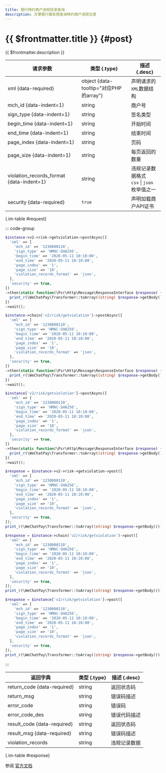 ```yaml
---
title: 银行特约商户违规信息查询
description: 方便银行服务商查询特约商户违规记录
---
```


# {{ $frontmatter.title }} {#post}

{{ $frontmatter.description }}

| 请求参数 | 类型 {.type} | 描述 {.desc}
| --- | --- | ---
| xml {data-required} | object {data-tooltip="对应PHP的array"} | 声明请求的`XML`数据结构
| mch_id {data-indent=1} | string | 商户号
| sign_type {data-indent=1} | string | 签名类型
| begin_time {data-indent=1} | string | 开始时间
| end_time {data-indent=1} | string | 结束时间
| page_index {data-indent=1} | string | 页码
| page_size {data-indent=1} | string | 每页返回的数量
| violation_records_format {data-indent=1} | string | 违规记录数据格式<br/>`csv` \| `json` 枚举值之一
| security {data-required} | `true` | 声明加载商户API证书

{.im-table #request}

::: code-group

```php [异步纯链式]
$instance->v2->risk->getviolation->postAsync([
  'xml' => [
    'mch_id' => '1230000110',
    'sign_type' => 'HMAC-SHA256',
    'begin_time' => '2020-05-11 10:10:00',
    'end_time' => '2020-05-11 10:10:00',
    'page_index' => '1',
    'page_size' => '10',
    'violation_records_format' => 'json',
  ],
  'security' => true,
])
->then(static function(\Psr\Http\Message\ResponseInterface $response) {
  print_r(\WeChatPay\Transformer::toArray((string) $response->getBody()));
})
->wait();
```

```php [异步声明式]
$instance->chain('v2/risk/getviolation')->postAsync([
  'xml' => [
    'mch_id' => '1230000110',
    'sign_type' => 'HMAC-SHA256',
    'begin_time' => '2020-05-11 10:10:00',
    'end_time' => '2020-05-11 10:10:00',
    'page_index' => '1',
    'page_size' => '10',
    'violation_records_format' => 'json',
  ],
  'security' => true,
])
->then(static function(\Psr\Http\Message\ResponseInterface $response) {
  print_r(\WeChatPay\Transformer::toArray((string) $response->getBody()));
})
->wait();
```

```php [异步属性式]
$instance['v2/risk/getviolation']->postAsync([
  'xml' => [
    'mch_id' => '1230000110',
    'sign_type' => 'HMAC-SHA256',
    'begin_time' => '2020-05-11 10:10:00',
    'end_time' => '2020-05-11 10:10:00',
    'page_index' => '1',
    'page_size' => '10',
    'violation_records_format' => 'json',
  ],
  'security' => true,
])
->then(static function(\Psr\Http\Message\ResponseInterface $response) {
  print_r(\WeChatPay\Transformer::toArray((string) $response->getBody()));
})
->wait();
```

```php [同步纯链式]
$response = $instance->v2->risk->getviolation->post([
  'xml' => [
    'mch_id' => '1230000110',
    'sign_type' => 'HMAC-SHA256',
    'begin_time' => '2020-05-11 10:10:00',
    'end_time' => '2020-05-11 10:10:00',
    'page_index' => '1',
    'page_size' => '10',
    'violation_records_format' => 'json',
  ],
  'security' => true,
]);
print_r(\WeChatPay\Transformer::toArray((string) $response->getBody()));
```

```php [同步声明式]
$response = $instance->chain('v2/risk/getviolation')->post([
  'xml' => [
    'mch_id' => '1230000110',
    'sign_type' => 'HMAC-SHA256',
    'begin_time' => '2020-05-11 10:10:00',
    'end_time' => '2020-05-11 10:10:00',
    'page_index' => '1',
    'page_size' => '10',
    'violation_records_format' => 'json',
  ],
  'security' => true,
]);
print_r(\WeChatPay\Transformer::toArray((string) $response->getBody()));
```

```php [同步属性式]
$response = $instance['v2/risk/getviolation']->post([
  'xml' => [
    'mch_id' => '1230000110',
    'sign_type' => 'HMAC-SHA256',
    'begin_time' => '2020-05-11 10:10:00',
    'end_time' => '2020-05-11 10:10:00',
    'page_index' => '1',
    'page_size' => '10',
    'violation_records_format' => 'json',
  ],
  'security' => true,
]);
print_r(\WeChatPay\Transformer::toArray((string) $response->getBody()));
```

:::

| 返回字典 | 类型 {.type} | 描述 {.desc}
| --- | --- | ---
| return_code {data-required}| string | 返回状态码
| return_msg | string | 错误码描述
| error_code | string | 错误码
| error_code_des | string | 错误代码描述
| result_code {data-required}| string | 返回状态码
| result_msg {data-required}| string | 错误码描述
| violation_records | string | 违规记录数据

{.im-table #response}

参阅 [官方文档](https://pay.weixin.qq.com/wiki/doc/api/mch_bank.php?chapter=9_28&index=1&p=902)
